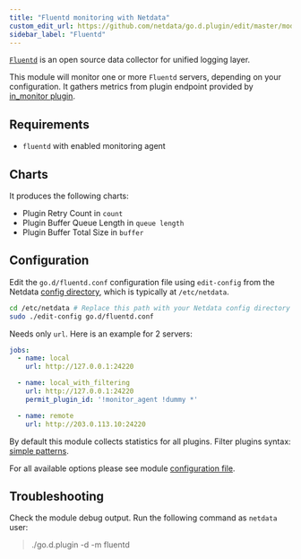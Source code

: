 ```yaml
---
title: "Fluentd monitoring with Netdata"
custom_edit_url: https://github.com/netdata/go.d.plugin/edit/master/modules/fluentd/README.md
sidebar_label: "Fluentd"
---
```




[`Fluentd`](https://www.fluentd.org/) is an open source data collector for unified logging layer.

This module will monitor one or more `Fluentd` servers, depending on your configuration. It gathers metrics from plugin
endpoint provided by [in_monitor plugin](https://docs.fluentd.org/v1.0/articles/monitoring-rest-api).

## Requirements

- `fluentd` with enabled monitoring agent

## Charts

It produces the following charts:

- Plugin Retry Count in `count`
- Plugin Buffer Queue Length in `queue length`
- Plugin Buffer Total Size in `buffer`

## Configuration

Edit the `go.d/fluentd.conf` configuration file using `edit-config` from the
Netdata [config directory](/docs/configure/nodes), which is typically at `/etc/netdata`.

```bash
cd /etc/netdata # Replace this path with your Netdata config directory
sudo ./edit-config go.d/fluentd.conf
```

Needs only `url`. Here is an example for 2 servers:

```yaml
jobs:
  - name: local
    url: http://127.0.0.1:24220

  - name: local_with_filtering
    url: http://127.0.0.1:24220
    permit_plugin_id: '!monitor_agent !dummy *'

  - name: remote
    url: http://203.0.113.10:24220
```

By default this module collects statistics for all plugins. Filter plugins
syntax: [simple patterns](https://docs.netdata.cloud/libnetdata/simple_pattern/).

For all available options please see
module [configuration file](https://github.com/netdata/go.d.plugin/blob/master/config/go.d/fluentd.conf).

## Troubleshooting

Check the module debug output. Run the following command as `netdata` user:

> ./go.d.plugin -d -m fluentd
